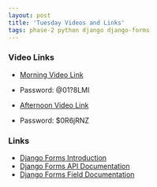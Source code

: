 ```yaml
---
layout: post
title: 'Tuesday Videos and Links'
tags: phase-2 python django django-forms
---
```


### Video Links
- [Morning Video Link](https://us02web.zoom.us/rec/share/_YiJSMvz5ONilOVqYTHgrje0n9L6XVnQyztS1JvQ_zw_3006-3KWrLlcSCFxDHha.StD10esJ6_Esn1kG)
 - Password: @01?8LMl

- [Afternoon Video Link](https://us02web.zoom.us/rec/share/7Uo8jjCVkOAjGV6xYSDsxqUzVGlCUedSdDZ58qeG7pJoc9-tdvXGe_y6F_tzvI98.AbuvYPeCYcCXLP_J)
 - Password: $0R6jRNZ


### Links
- [Django Forms Introduction](https://docs.djangoproject.com/en/3.1/topics/forms/)
- [Django Forms API Documentation](https://docs.djangoproject.com/en/3.1/ref/forms/api/)
- [Django Forms Field Documentation](https://docs.djangoproject.com/en/3.1/ref/forms/fields/)
